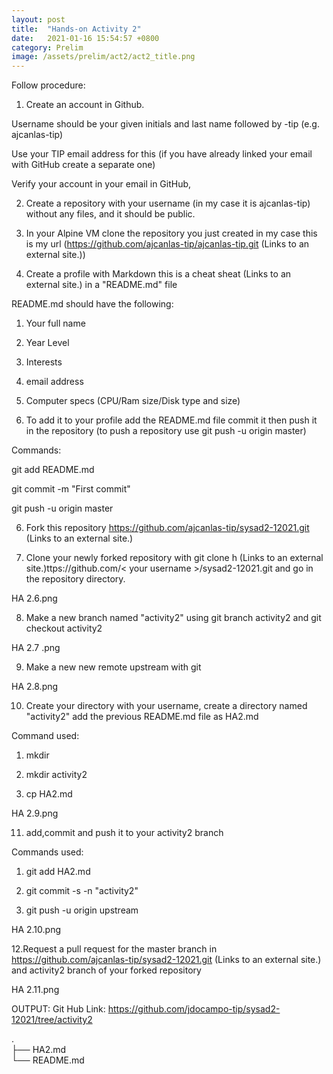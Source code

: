 ```yaml
---
layout: post
title:  "Hands-on Activity 2"
date:   2021-01-16 15:54:57 +0800
category: Prelim
image: /assets/prelim/act2/act2_title.png
---
```

Follow procedure:

1. Create an account in Github.


Username should be your given initials and last name followed by -tip (e.g.  ajcanlas-tip)

Use your TIP email address for this (if you have already linked your email with GitHub create a separate one)

Verify your account in your email in GitHub,


2. Create a repository with your username (in my case it is ajcanlas-tip) without any files, and it should be public.



3. In your Alpine VM clone the repository you just created in my case this is my url (https://github.com/ajcanlas-tip/ajcanlas-tip.git (Links to an external site.))



4. Create a profile with Markdown this is a cheat sheat (Links to an external site.) in a "README.md" file

README.md should have the following:

1. Your full name

2. Year Level

3. Interests

4. email address

5. Computer specs (CPU/Ram size/Disk type and size)

 

5. To add it to your profile add the README.md file commit it then push it in the repository (to push a repository use git push -u origin master)

Commands:

git add README.md

git commit -m "First commit"

git push -u origin master



6. Fork this repository https://github.com/ajcanlas-tip/sysad2-12021.git (Links to an external site.) 



7. Clone your newly forked repository with git clone h (Links to an external site.)ttps://github.com/< your username >/sysad2-12021.git and  go in the repository directory.

HA 2.6.png

8. Make a new branch named "activity2" using git branch activity2 and git checkout activity2

HA 2.7 .png

9. Make a new new remote upstream with git 

HA 2.8.png

10. Create your directory with your username, create a directory named "activity2" add the previous README.md file as HA2.md

Command used:

1. mkdir <your username>

2. mkdir activity2

3. cp <path of your README.md file> HA2.md

HA 2.9.png

11. add,commit and push it to your activity2 branch

Commands used:

1. git add HA2.md

2. git commit -s -n "activity2"

3. git push -u origin upstream

HA 2.10.png

12.Request a pull request for the master branch in https://github.com/ajcanlas-tip/sysad2-12021.git (Links to an external site.) and activity2 branch of your forked repository

HA 2.11.png

OUTPUT: 
Git Hub Link: https://github.com/jdocampo-tip/sysad2-12021/tree/activity2

.  
├── HA2.md  
└── README.md  